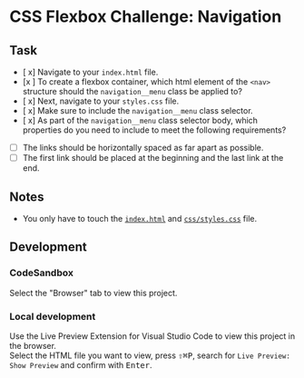 # CSS Flexbox Challenge: Navigation

## Task

- [ x] Navigate to your `index.html` file.
- [x ] To create a flexbox container, which html element of the `<nav>` structure should the `navigation__menu` class be applied to?
- [ x] Next, navigate to your `styles.css` file.
- [ x] Make sure to include the `navigation__menu` class selector.
- [ x] As part of the `navigation__menu` class selector body, which properties do you need to include to meet the following requirements?
- [ ] The links should be horizontally spaced as far apart as possible.
- [ ] The first link should be placed at the beginning and the last link at the end.

## Notes

- You only have to touch the [`index.html`](index.html) and [`css/styles.css`](./css/styles.css) file.

## Development

### CodeSandbox

Select the "Browser" tab to view this project.

### Local development

Use the Live Preview Extension for Visual Studio Code to view this project in the browser.  
Select the HTML file you want to view, press <kbd>⇧</kbd><kbd>⌘</kbd><kbd>P</kbd>, search for `Live Preview: Show Preview` and confirm with <kbd>Enter</kbd>.
